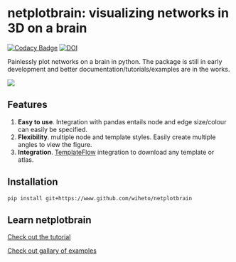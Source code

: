 # netplotbrain: visualizing networks in 3D on a brain

[![Codacy Badge](https://app.codacy.com/project/badge/Grade/d2c620d4be8047989e7b91ac3bbbba97)](https://www.codacy.com/gh/wiheto/netplotbrain/dashboard?utm_source=github.com&amp;utm_medium=referral&amp;utm_content=wiheto/netplotbrain&amp;utm_campaign=Badge_Grade)
[![DOI](https://zenodo.org/badge/317297000.svg)](https://zenodo.org/badge/latestdoi/317297000)

Painlessly plot networks on a brain in python. The package is still in early development and better documentation/tutorials/examples are in the works.

![](https://www.github.com/wiheto/netplotbrain/examples/figures/showcase.png)

## Features

1. **Easy to use**. Integration with pandas entails node and edge size/colour can easily be specified.
2. **Flexibility**. multiple node and template styles. Easily create multiple angles to view the figure.
3. **Integration**. [TemplateFlow](https://www.templateflow.org) integration to download any template or atlas.

## Installation

`pip install git+https://www.github.com/wiheto/netplotbrain`

## Learn netplotbrain

[Check out the tutorial](tutorial.md)

[Check out gallary of examples](gallary.md)
